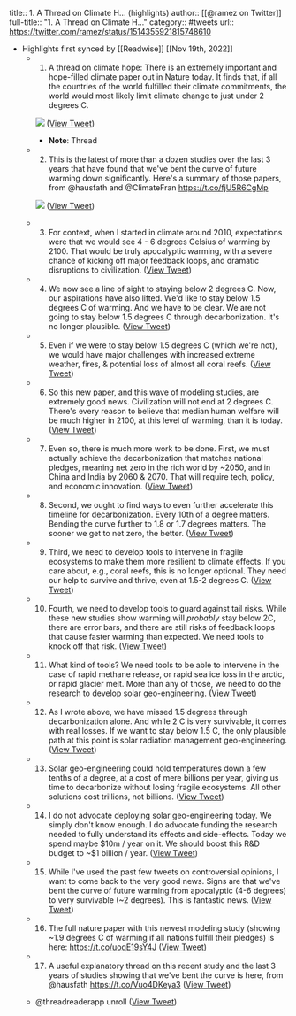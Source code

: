 title:: 1. A Thread on Climate H... (highlights)
author:: [[@ramez on Twitter]]
full-title:: "1. A Thread on Climate H..."
category:: #tweets
url:: https://twitter.com/ramez/status/1514355921815748610

- Highlights first synced by [[Readwise]] [[Nov 19th, 2022]]
	- 1. A thread on climate hope: There is an extremely important and hope-filled climate paper out in Nature today. It finds that, if all the countries of the world fulfilled their climate commitments, the world would most likely limit climate change to just under 2 degrees C. 
	  
	  ![](https://pbs.twimg.com/media/FQQKALdXIAsCAx1.jpg) ([View Tweet](https://twitter.com/ramez/status/1514355921815748610))
		- **Note**: Thread
	- 2. This is the latest of more than a dozen studies over the last 3 years that have found that we've bent the curve of future warming down significantly. Here's a summary of those papers, from @hausfath and @ClimateFran https://t.co/fjU5R6CgMp 
	  
	  ![](https://pbs.twimg.com/media/FQQMt-8XMAs3wT8.jpg) ([View Tweet](https://twitter.com/ramez/status/1514355936143593476))
	- 3. For context, when I started in climate around 2010, expectations were that we would see 4 -  6 degrees Celsius of warming by 2100. That would be truly apocalyptic warming, with a severe chance of kicking off major feedback loops, and dramatic disruptions to civilization. ([View Tweet](https://twitter.com/ramez/status/1514355941554237455))
	- 4. We now see a line of sight to staying below 2 degrees C. Now, our aspirations have also lifted. We'd like to stay below 1.5 degrees C of warming. And we have to be clear. We are not going to stay below 1.5 degrees C through decarbonization. It's no longer plausible. ([View Tweet](https://twitter.com/ramez/status/1514355951066886146))
	- 5. Even if we were to stay below 1.5 degrees C (which we're not), we would have major challenges with increased extreme weather, fires, & potential loss of almost all coral reefs. ([View Tweet](https://twitter.com/ramez/status/1514355955454160902))
	- 6. So this new paper, and this wave of modeling studies, are extremely good news. Civilization will not end at 2 degrees C. There's every reason to believe that median human welfare will be much higher in 2100, at this level of warming, than it is today. ([View Tweet](https://twitter.com/ramez/status/1514355963368816644))
	- 7. Even so, there is much more work to be done.  First, we must actually achieve the decarbonization that matches national pledges, meaning net zero in the rich world by ~2050, and in China and India by 2060 & 2070. That will require tech, policy, and economic innovation. ([View Tweet](https://twitter.com/ramez/status/1514355967332438023))
	- 8. Second, we ought to find ways to even further accelerate this timeline for decarbonization. Every 10th of a degree matters. Bending the curve further to 1.8 or 1.7 degrees matters. The sooner we get to net zero, the better. ([View Tweet](https://twitter.com/ramez/status/1514355971203735559))
	- 9. Third, we need to develop tools to intervene in fragile ecosystems to make them more resilient to climate effects. If you care about, e.g., coral reefs, this is no longer optional. They need our help to survive and thrive, even at 1.5-2 degrees C. ([View Tweet](https://twitter.com/ramez/status/1514355974311714820))
	- 10. Fourth, we need to develop tools to guard against tail risks. While these new studies show warming will *probably* stay below 2C, there are error bars, and there are still risks of feedback loops that cause faster warming than expected. We need tools to knock off that risk. ([View Tweet](https://twitter.com/ramez/status/1514355977692323868))
	- 11. What kind of tools? We need tools to be able to intervene in the case of rapid methane release, or rapid sea ice loss in the arctic, or rapid glacier melt. More than any of those, we need to do the research to develop solar geo-engineering. ([View Tweet](https://twitter.com/ramez/status/1514355980586340353))
	- 12. As I wrote above, we have missed 1.5 degrees  through decarbonization alone. And while 2 C is very survivable, it comes with real losses. If we want to stay below 1.5 C, the only plausible path at this point is solar radiation management geo-engineering. ([View Tweet](https://twitter.com/ramez/status/1514355983669252096))
	- 13. Solar geo-engineering could hold temperatures down a few tenths of a degree, at a cost of mere billions per year, giving us time to decarbonize without losing fragile ecosystems. All other solutions cost trillions, not billions. ([View Tweet](https://twitter.com/ramez/status/1514355988714901512))
	- 14. I do not advocate deploying solar geo-engineering today. We simply don't know enough. I do advocate funding the research needed to fully understand its effects and side-effects. Today we spend maybe $10m / year on it. We should boost this R&D budget to ~$1 billion / year. ([View Tweet](https://twitter.com/ramez/status/1514355994712842245))
	- 15. While I've used the past few tweets on controversial opinions, I want to come back to the very good news. Signs are that we've bent the curve of future warming from apocalyptic (4-6 degrees) to very survivable (~2 degrees). This is fantastic news. ([View Tweet](https://twitter.com/ramez/status/1514355999205097472))
	- 16. The full nature paper with this newest modeling study (showing ~1.9 degrees C of warming if all nations fulfill their pledges) is here: https://t.co/uoqE19sY4J ([View Tweet](https://twitter.com/ramez/status/1514356004284207105))
	- 17. A useful explanatory thread on this recent study and the last 3 years of studies showing that we've bent the curve is here, from @hausfath https://t.co/Vuo4DKeya3 ([View Tweet](https://twitter.com/ramez/status/1514356007476019204))
	- @threadreaderapp unroll ([View Tweet](https://twitter.com/ramez/status/1514358035489210373))